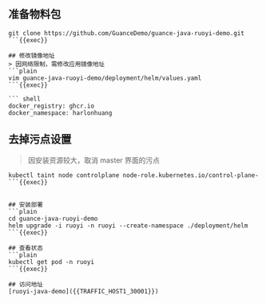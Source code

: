 ## 准备物料包
```plain
git clone https://github.com/GuanceDemo/guance-java-ruoyi-demo.git
```{{exec}}

## 修改镜像地址
> 因网络限制，需修改应用镜像地址
```plain
vim guance-java-ruoyi-demo/deployment/helm/values.yaml
```{{exec}}

``` shell
docker_registry: ghcr.io
docker_namespace: harlonhuang
```

## 去掉污点设置
> 因安装资源较大，取消 master 界面的污点

```plain
kubectl taint node controlplane node-role.kubernetes.io/control-plane-
```{{exec}}


## 安装部署
```plain
cd guance-java-ruoyi-demo
helm upgrade -i ruoyi -n ruoyi --create-namespace ./deployment/helm
```{{exec}}

## 查看状态
```plain
kubectl get pod -n ruoyi
```{{exec}}

## 访问地址
[ruoyi-java-demo]({{TRAFFIC_HOST1_30001}})